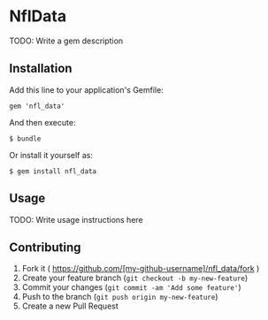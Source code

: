 # NflData

TODO: Write a gem description

## Installation

Add this line to your application's Gemfile:

    gem 'nfl_data'

And then execute:

    $ bundle

Or install it yourself as:

    $ gem install nfl_data

## Usage

TODO: Write usage instructions here

## Contributing

1. Fork it ( https://github.com/[my-github-username]/nfl_data/fork )
2. Create your feature branch (`git checkout -b my-new-feature`)
3. Commit your changes (`git commit -am 'Add some feature'`)
4. Push to the branch (`git push origin my-new-feature`)
5. Create a new Pull Request
